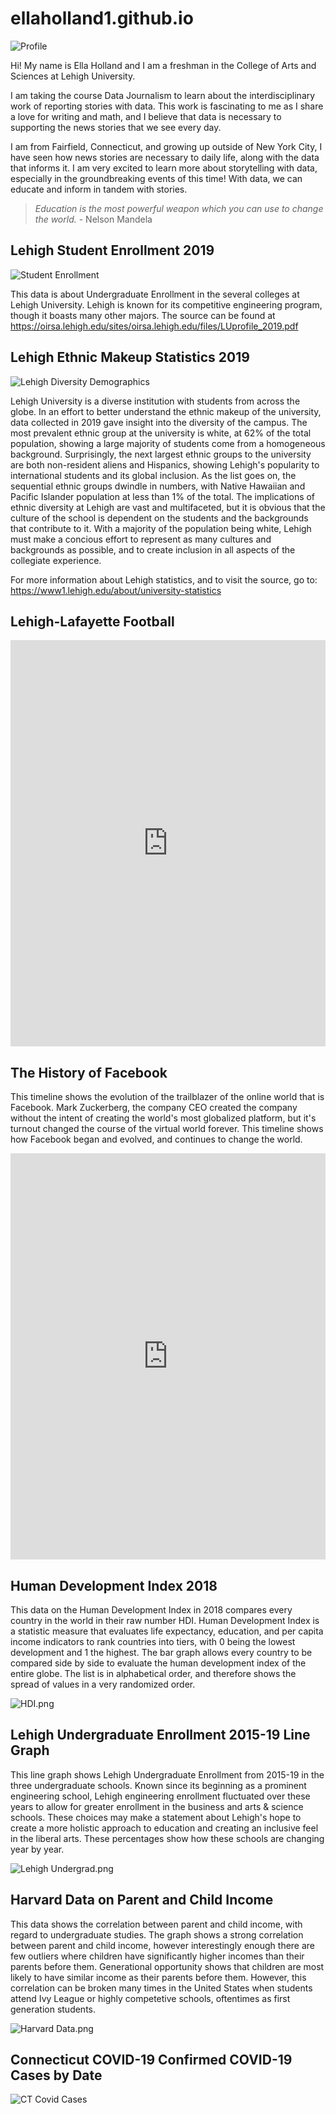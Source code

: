 # ellaholland1.github.io

 ![Profile](https://github.com/ellaholland1/ellaholland1.github.io/blob/master/IMG_2607.JPG?raw=true)

Hi! My name is Ella Holland and I am a freshman in the College of Arts and Sciences at Lehigh University. 

I am taking the course Data Journalism to learn about the interdisciplinary work of reporting stories with data. This work is fascinating to me as I share a love for writing and math, and I believe that data is necessary to supporting the news stories that we see every day.

I am from Fairfield, Connecticut, and growing up outside of New York City, I have seen how news stories are necessary to daily life, along with the data that informs it. I am very excited to learn more about storytelling with data, especially in the groundbreaking events of this time! With data, we can educate and inform in tandem with stories.

> _Education is the most powerful weapon which you can use to change the world._ - Nelson Mandela




## Lehigh Student Enrollment 2019

![Student Enrollment](https://github.com/ellaholland1/ellaholland1.github.io/blob/master/Student%20Enrollment.png?raw=true)

This data is about Undergraduate Enrollment in the several colleges at Lehigh University. Lehigh is known for its competitive engineering program, though it boasts many other majors. The source can be found at <https://oirsa.lehigh.edu/sites/oirsa.lehigh.edu/files/LUprofile_2019.pdf>




## Lehigh Ethnic Makeup Statistics 2019

![Lehigh Diversity Demographics](https://github.com/ellaholland1/ellaholland1.github.io/blob/master/Lehigh%20Diversity%20Demographic.png?raw=true)

Lehigh University is a diverse institution with students from across the globe. In an effort to better understand the ethnic makeup of the university, data collected in 2019 gave insight into the diversity of the campus. The most prevalent ethnic group at the university is white, at 62% of the total population, showing a large majority of students come from a homogeneous background. Surprisingly, the next largest ethnic groups to the university are both non-resident aliens and Hispanics, showing Lehigh's popularity to international students and its global inclusion. As the list goes on, the sequential ethnic groups dwindle in numbers, with Native Hawaiian and Pacific Islander population at less than 1% of the total. The implications of ethnic diversity at Lehigh are vast and multifaceted, but it is obvious that the culture of the school is dependent on the students and the backgrounds that contribute to it. With a majority of the population being white, Lehigh must make a concious effort to represent as many cultures and backgrounds as possible, and to create inclusion in all aspects of the collegiate experience.

For more information about Lehigh statistics, and to visit the source, go to: 
<https://www1.lehigh.edu/about/university-statistics>


## Lehigh-Lafayette Football

<iframe src='https://cdn.knightlab.com/libs/timeline3/latest/embed/index.html?source=1Y-AGfwXBrCVrxDupVtjHrVc16nHkLxuQJVgyUY-DUCY&font=Default&lang=en&initial_zoom=2&height=650' width='100%' height='650' webkitallowfullscreen mozallowfullscreen allowfullscreen frameborder='0'></iframe>

## The History of Facebook

This timeline shows the evolution of the trailblazer of the online world that is Facebook. Mark Zuckerberg, the company CEO created the company without the intent of creating the world's most globalized platform, but it's turnout changed the course of the virtual world forever. This timeline shows how Facebook began and evolved, and continues to change the world. 

<iframe src='https://cdn.knightlab.com/libs/timeline3/latest/embed/index.html?source=1NFq-JGbI8SXzeEtwwe5dnYv4SLn9i6qIvXpuXSPksbE&font=Fjalla-Average&lang=en&initial_zoom=2&height=650' width='100%' height='650' webkitallowfullscreen mozallowfullscreen allowfullscreen frameborder='0'></iframe>

## Human Development Index 2018

This data on the Human Development Index in 2018 compares every country in the world in their raw number HDI. Human Development Index is a statistic measure that evaluates life expectancy, education, and per capita income indicators to rank countries into tiers, with 0 being the lowest development and 1 the highest. The bar graph allows every country to be compared side by side to evaluate the human development index of the entire globe. The list is in alphabetical order, and therefore shows the spread of values in a very randomized order. 

![HDI.png](https://github.com/ellaholland1/ellaholland1.github.io/blob/master/HDI.png?raw=true)
 
## Lehigh Undergraduate Enrollment 2015-19 Line Graph

This line graph shows Lehigh Undergraduate Enrollment from 2015-19 in the three undergraduate schools. Known since its beginning as a prominent engineering school, Lehigh engineering enrollment fluctuated over these years to allow for greater enrollment in the business and arts & science schools. These choices may make a statement about Lehigh's hope to create a more holistic approach to education and creating an inclusive feel in the liberal arts. These percentages show how these schools are changing year by year. 

![Lehigh Undergrad.png](https://github.com/ellaholland1/ellaholland1.github.io/blob/master/Lehigh%20Undergrad.png?raw=true)

 ## Harvard Data on Parent and Child Income 
 
 This data shows the correlation between parent and child income, with regard to undergraduate studies. The graph shows a strong correlation between parent and child income, however interestingly enough there are few outliers where children have significantly higher incomes than their parents before them. Generational opportunity shows that children are most likely to have similar income as their parents before them. However, this correlation can be broken many times in the United States when students attend Ivy League or highly competetive schools, oftentimes as first generation students. 
 
 ![Harvard Data.png](https://github.com/ellaholland1/ellaholland1.github.io/blob/master/Harvard%20Data.png?raw=true)

## Connecticut COVID-19 Confirmed COVID-19 Cases by Date

![CT Covid Cases](https://github.com/ellaholland1/ellaholland1.github.io/blob/master/CT%20Covid%20Cases.png?raw=true)
